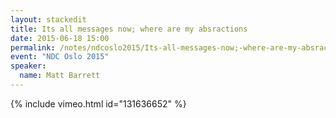 ```yaml
---
layout: stackedit
title: Its all messages now; where are my absractions
date: 2015-06-18 15:00
permalink: /notes/ndcoslo2015/Its-all-messages-now;-where-are-my-absractions.html
event: "NDC Oslo 2015"
speaker:
  name: Matt Barrett
---
```


{% include vimeo.html id="131636652" %}